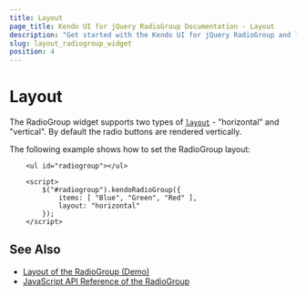 ```yaml
---
title: Layout
page_title: Kendo UI for jQuery RadioGroup Documentation - Layout
description: "Get started with the Kendo UI for jQuery RadioGroup and learn about the layouts it supports."
slug: layout_radiogroup_widget
position: 4
---
```


# Layout

The RadioGroup widget supports two types of [`layout`](/api/javascript/ui/radiogroup/configuration/layout) - "horizontal" and "vertical". By default the radio buttons are rendered vertically.

The following example shows how to set the RadioGroup layout:

```dojo
    <ul id="radiogroup"></ul>

    <script>
        $("#radiogroup").kendoRadioGroup({
            items: [ "Blue", "Green", "Red" ],
            layout: "horizontal"
        });
    </script>
```

## See Also

* [Layout of the RadioGroup (Demo)](https://demos.telerik.com/kendo-ui/radiogroup/layout)
* [JavaScript API Reference of the RadioGroup](/api/javascript/ui/radiogroup)

